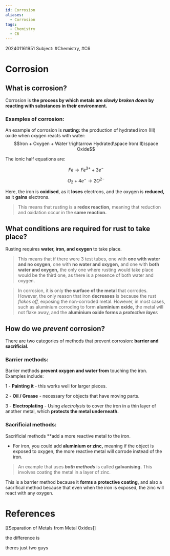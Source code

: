 ```yaml
---
id: Corrosion
aliases:
  - Corrosion
tags:
  - Chemistry
  - C6
---
```

202401161951
Subject: #Chemistry, #C6


# Corrosion

## What is corrosion?

Corrosion is **the process by which metals are *slowly broken down* by reacting with substances in their environment.** 

### Examples of corrosion:

An example of corrosion is **rusting:** the production of hydrated iron (III) oxide when oxygen reacts with water: $$Iron + Oxygen + Water \rightarrow Hydrated\space Iron(III)\space Oxide$$

The ionic half equations are:

$$Fe \rightarrow Fe^{3+} + 3e^-$$

$$O_2 + 4e^- \rightarrow 2O^{2-}$$

Here, the iron is **oxidised**, as it **loses** electrons, and the oxygen is **reduced,** as it **gains** electrons.
>This means that rusting is a **redox reaction,** meaning that reduction and oxidation occur in the **same reaction.** 

## What conditions are required for **rust** to take place?

Rusting requires **water, iron, and oxygen** to take place.

>This means that if there were 3 test tubes, one with **one with water and no oxygen,** one with **no water and oxygen,** and one with **both water and oxygen,** the only one where rusting would take place would be the third one, as there is a presence of both water and oxygen.

>In corrosion, it is only **the surface of the metal** that corrodes.
>However, the only reason that iron **decreases** is because the rust *flakes off,* exposing the non-corroded metal.
>However, in most cases, such as aluminium corroding to form **aluminium oxide,** the metal will not flake away, and the **aluminium oxide forms a *protective layer.*** 

## How do we ***prevent*** corrosion?

There are two categories of methods that prevent corrosion: **barrier and sacrificial.** 

### Barrier methods:

Barrier methods **prevent oxygen and water from** touching the iron. Examples include:

1 - **Painting it** - this works well for larger pieces.

2 - **Oil / Grease** - necessary for objects that have moving parts.

3 - **Electroplating** - Using *electrolysis* to cover the iron in a thin layer of another metal, which **protects the metal underneath.** 

### Sacrificial methods:

Sacrificial methods **add a more reactive metal to the iron.

- For iron, you could add **aluminium or zinc,** meaning if the object is exposed to oxygen, the more reactive metal will corrode instead of the iron.

>An example that uses ***both methods*** is called **galvanising.** This involves coating the metal in a layer of zinc.

This is a barrier method because it **forms a protective coating,** and also a sacrifical method because that even when the iron is exposed, the zinc will react with any oxygen.
# **References**

[[Separation of Metals from Metal Oxides]]

the difference is

theres just two guys

